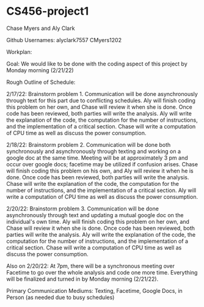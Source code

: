# CS456-project1
Chase Myers and Aly Clark

Github Usernames:
alyclark7557
CMyers1202


Workplan:


Goal: We would like to be done with the coding aspect of this project by Monday morning (2/21/22)


Rough Outline of Schedule:

2/17/22: Brainstorm problem 1. Communication will be done asynchronously through text for this part due to conflicting schedules. Aly will finish coding this problem on her own, and Chase will review it when she is done. Once code has been reviewed, both parties will write the analysis. Aly will write the explanation of the code, the computation for the number of instructions, and the implementation of a critical section. Chase will write a computation of CPU time as well as discuss the power consumption.


2/18/22: Brainstorm problem 2. Communication will be done both synchronously and asynchronously through texting and working on a google doc at the same time. Meeting will be at approximately 3 pm and occur over google docs; facetime may be utilized if confusion arises. Chase will finish coding this problem on his own, and Aly will review it when he is done. Once code has been reviewed, both parties will write the analysis. Chase will write the explanation of the code, the computation for the number of instructions, and the implementation of a critical section. Aly will write a computation of CPU time as well as discuss the power consumption.


2/20/22: Brainstorm problem 3. Communication will be done asynchronously through text and updating a mutual google doc on the individual's own time. Aly will finish coding this problem on her own, and Chase will review it when she is done. Once code has been reviewed, both parties will write the analysis. Aly will write the explanation of the code, the computation for the number of instructions, and the implementation of a critical section. Chase will write a computation of CPU time as well as discuss the power consumption.



Also on 2/20/22: At 7pm, there will be a synchronous meeting over Facetime to go over the whole analysis and code one more time. Everything will be finalized and turned in by Monday morning (2/21/22).



Primary Communication Mediums: Texting, Facetime, Google Docs, in Person (as needed due to busy schedules)
